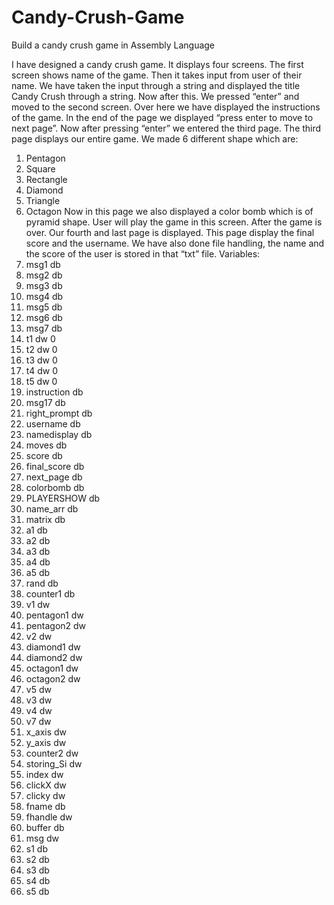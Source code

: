 # Candy-Crush-Game
Build a candy crush game in Assembly Language

I have designed a candy crush game. It displays four screens.
The first screen shows name of the game. Then it takes input from user of their name. We have taken the input through a string and displayed the title Candy Crush through a string.
Now after this. We pressed “enter” and moved to the second screen. Over here we have displayed the instructions of the game. In the end of the page we displayed “press enter to move to next page”. Now after pressing “enter” we entered the third page.
The third page displays our entire game. We made 6 different shape which are:
1. Pentagon
2. Square
3. Rectangle
4. Diamond
5. Triangle
6. Octagon
Now in this page we also displayed a color bomb which is of pyramid shape. User will play the game in this screen. After the game is over. Our fourth and last page is displayed. This page display the final score and the username.
We have also done file handling, the name and the score of the user is stored in that “txt” file.
Variables:
1. msg1 db
2. msg2 db
3. msg3 db
4. msg4 db
5. msg5 db
6. msg6 db
7. msg7 db
8. t1 dw 0
9. t2 dw 0
10. t3 dw 0
11. t4 dw 0
12. t5 dw 0
13. instruction db
14. msg17 db
15. right_prompt db
16. username db
17. namedisplay db
18. moves db
19. score db
20. final_score db
21. next_page db
22. colorbomb db
23. PLAYERSHOW db
24. name_arr db
25. matrix db
26. a1 db
27. a2 db
28. a3 db
29. a4 db
30. a5 db
31. rand db
32. counter1 db
33. v1 dw
34. pentagon1 dw
35. pentagon2 dw
36. v2 dw
37. diamond1 dw
38. diamond2 dw
39. octagon1 dw
40. octagon2 dw
41. v5 dw
42. v3 dw
43. v4 dw
44. v7 dw
45. x_axis dw
46. y_axis dw
47. counter2 dw
48. storing_Si dw
49. index dw
50. clickX dw
51. clicky dw
52. fname db
53. fhandle dw
54. buffer db
55. msg dw
56. s1 db
57. s2 db
58. s3 db
59. s4 db
60. s5 db
